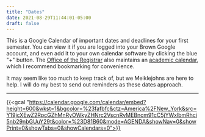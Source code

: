 ```yaml
---
title: "Dates"
date: 2021-08-29T11:44:01-05:00
draft: false
---
```


This is a Google Calendar of important dates and deadlines for your first semester. You can view it if you are logged into your Brown Google account, and even add it to your own calendar software by clicking the blue "+" button. The [Office of the Registrar](https://www.brown.edu/about/administration/registrar/) also maintains an [academic calendar](https://www.brown.edu/about/administration/registrar/academic-calendar), which I recommend bookmarking for convenience.

It may seem like too much to keep track of, but we Meiklejohns are here to help. I will do my best to send out reminders as these dates approach.

***

{{<gcal "https://calendar.google.com/calendar/embed?height=600&wkst=1&bgcolor=%23fafbfc&ctz=America%2FNew_York&src=Y19jcXEwZ2RpcGZhMnRyOWkyZHNrc2VscnRvMEBncm91cC5jYWxlbmRhci5nb29nbGUuY29t&color=%23D81B60&mode=AGENDA&showNav=0&showPrint=0&showTabs=0&showCalendars=0">}}
